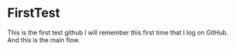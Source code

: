 # FirstTest
This is the first test github
I will remember this first time that I log on GitHub.
And this is the main flow.
